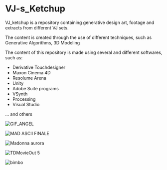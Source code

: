 # VJ-s_Ketchup
VJ_ketchup is a repository containing generative design art, footage and extracts from different VJ sets.

The content is created through the use of different techniques, such as Generative Algorithms, 3D Modeling 

The content of this repository is made using several and different softwares, such as:

- Derivative Touchdesigner
- Maxon Cinema 4D
- Resolume Arena
- Unity 
- Adobe Suite programs
- VSynth
- Processing
- Visual Studio

... and others

![GIF_ANGEL](https://user-images.githubusercontent.com/82780678/194179280-13e334db-5f59-4147-9377-b4bd107120c2.gif)

![MAD ASCII FINALE](https://user-images.githubusercontent.com/82780678/194174430-12cfc795-48c7-4305-9596-7b13957ef6ac.gif)

![Madonna aurora](https://user-images.githubusercontent.com/82780678/194175835-5c7e09a6-f2f8-4528-9b28-66b52fd3c8bf.gif)

![TDMovieOut 5](https://user-images.githubusercontent.com/82780678/194171421-7441ddd7-25a3-45b9-9277-7a4a99f9fafe.gif)

![bimbo](https://user-images.githubusercontent.com/82780678/194176809-efd10739-881c-44a5-825a-2cd334d44278.gif)

